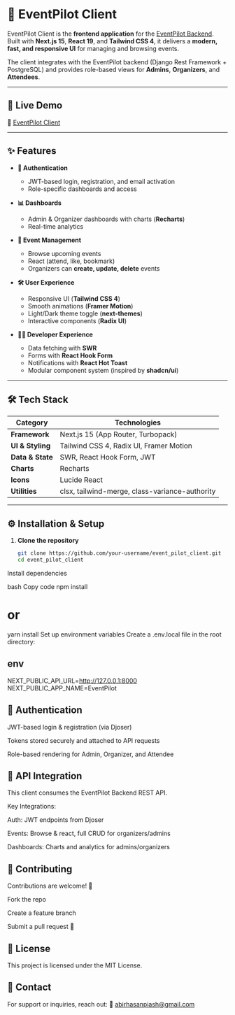 # 🎨 EventPilot Client

EventPilot Client is the **frontend application** for the [EventPilot Backend](https://github.com/your-username/eventpilot).  
Built with **Next.js 15**, **React 19**, and **Tailwind CSS 4**, it delivers a **modern, fast, and responsive UI** for managing and browsing events.

The client integrates with the EventPilot backend (Django Rest Framework + PostgreSQL) and provides role-based views for **Admins**, **Organizers**, and **Attendees**.

---

## 🚀 Live Demo

🔗 [EventPilot Client](https://eventpilot-pearl.vercel.app/)  

---

## ✨ Features

- **🔑 Authentication**
  - JWT-based login, registration, and email activation
  - Role-specific dashboards and access

- **📊 Dashboards**
  - Admin & Organizer dashboards with charts (**Recharts**)
  - Real-time analytics

- **📅 Event Management**
  - Browse upcoming events
  - React (attend, like, bookmark)
  - Organizers can **create, update, delete** events

- **🛠 User Experience**
  - Responsive UI (**Tailwind CSS 4**)
  - Smooth animations (**Framer Motion**)
  - Light/Dark theme toggle (**next-themes**)
  - Interactive components (**Radix UI**)

- **👨‍💻 Developer Experience**
  - Data fetching with **SWR**
  - Forms with **React Hook Form**
  - Notifications with **React Hot Toast**
  - Modular component system (inspired by **shadcn/ui**)

---

## 🛠 Tech Stack

| Category       | Technologies |
|----------------|--------------|
| **Framework**  | Next.js 15 (App Router, Turbopack) |
| **UI & Styling** | Tailwind CSS 4, Radix UI, Framer Motion |
| **Data & State** | SWR, React Hook Form, JWT |
| **Charts**     | Recharts |
| **Icons**      | Lucide React |
| **Utilities**  | clsx, tailwind-merge, class-variance-authority |

---

## ⚙️ Installation & Setup

1. **Clone the repository**
   ```bash
   git clone https://github.com/your-username/event_pilot_client.git
   cd event_pilot_client
Install dependencies

bash
Copy code
npm install
# or
yarn install
Set up environment variables
Create a .env.local file in the root directory:

## env
NEXT_PUBLIC_API_URL=http://127.0.0.1:8000
NEXT_PUBLIC_APP_NAME=EventPilot


## 🔑 Authentication
JWT-based login & registration (via Djoser)

Tokens stored securely and attached to API requests

Role-based rendering for Admin, Organizer, and Attendee

## 📘 API Integration
This client consumes the EventPilot Backend REST API.

Key Integrations:

Auth: JWT endpoints from Djoser

Events: Browse & react, full CRUD for organizers/admins

Dashboards: Charts and analytics for admins/organizers

## 🤝 Contributing
Contributions are welcome! 🎉

Fork the repo

Create a feature branch

Submit a pull request 🚀

## 📜 License
This project is licensed under the MIT License.

## 📧 Contact
For support or inquiries, reach out:
📩 abirhasanpiash@gmail.com